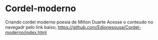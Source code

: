 # Cordel-moderno
 Criando cordel moderno poesia de Milton Duarte
 Acesse o conteudo no navegadr pelo link baixo;
 https://github.com/Edionesousa/Cordel-moderno/index.html
